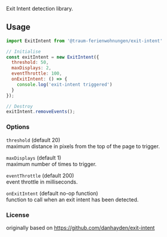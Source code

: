 Exit Intent detection library.

## Usage

```js
import ExitIntent from '@traum-ferienwohnungen/exit-intent'

// Initialise
const exitIntent = new ExitIntent({
  threshold: 50,
  maxDisplays: 2,
  eventThrottle: 100,
  onExitIntent: () => {
    console.log('exit-intent triggered')
  }    
});

// Destroy
exitIntent.removeEvents();
```

### Options

`threshold` (default 20)  
maximum distance in pixels from the top of the page to trigger.

`maxDisplays` (default 1)  
maximum number of times to trigger.

`eventThrottle` (default 200)  
event throttle in milliseconds.

`onExitIntent` (default no-op function)  
function to call when an exit intent has been detected.

### License

originally based on https://github.com/danhayden/exit-intent
